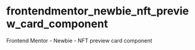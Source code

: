 # frontendmentor_newbie_nft_preview_card_component
Frontend Mentor - Newbie - NFT preview card component
